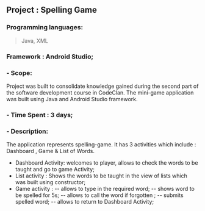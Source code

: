 ## Project : Spelling Game
### Programming languages:
> Java, XML
### Framework : Android Studio;

### - Scope:
Project was built to consolidate knowledge gained during the second part of the software development course in CodeClan.
The mini-game application was built using Java and Android Studio framework.

### - Time Spent : 3 days;

### - Description:
The application represents spelling-game. It has 3 activities which include : Dashboard , Game & List of Words.
- Dashboard Activity: welcomes to player, allows to check the words to be taught and go to game Activity;
- List activity : Shows the words to be taught in the view of lists which was built using constructor;
- Game activity : 
 -- allows to type in the required word;
 -- shows word to be spelled for 5s;
 -- allows to call the word if forgotten ;
 -- submits spelled word;
 -- allows to return to Dashboard Activity;
